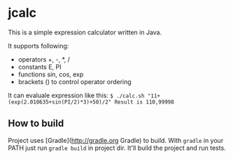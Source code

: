 # jcalc
This is a simple expression calculator written in Java.

It supports following:
- operators +, -, *, /
- constants E, PI
- functions sin, cos, exp
- brackets () to control operator ordering

It can evaluale expression like this:
`$ ./calc.sh "11+(exp(2.010635+sin(PI/2)*3)+50)/2"
Result is 110,99998`

## How to build
Project uses [Gradle](http://gradle.org Gradle) to build.
With `gradle` in your PATH just run `gradle build` in project dir.
It'll build the project and run tests.
